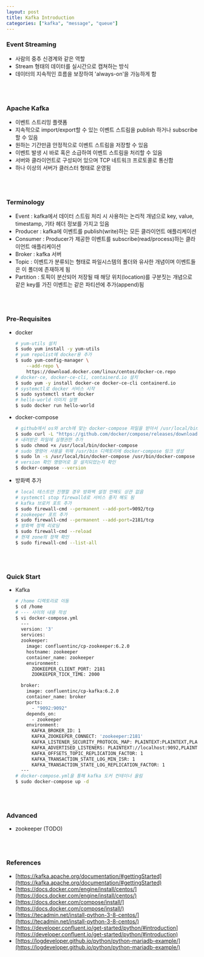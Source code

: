 ```yaml
---
layout: post
title: Kafka Introduction
categories: ["kafka", "message", "queue"]
---
```


### Event Streaming
- 사람의 중추 신경계와 같은 역할
- Stream 형태의 데이터를 실시간으로 캡쳐하는 방식
- 데이터의 지속적인 흐름을 보장하여 'always-on'을 가능하게 함
<br>
<br>

### Apache Kafka
- 이벤트 스트리밍 플랫폼
- 지속적으로 import/export할 수 있는 이벤트 스트림을 publish 하거나 subscribe할 수 있음
- 원하는 기간만큼 안정적으로 이벤트 스트림을 저장할 수 있음
- 이벤트 발생 시 바로 혹은 소급하여 이벤트 스트림을 처리할 수 있음
- 서버와 클라이언트로 구성되어 있으며 TCP 네트워크 프로토콜로 통신함
- 하나 이상의 서버가 클러스터 형태로 운영됨
<br>
<br>

### Terminology
- Event : kafka에서 데이터 스트림 처리 시 사용하는 논리적 개념으로 key, value, timestamp, 기타 헤더 정보를 가지고 있음
- Producer : kafka에 이벤트를 publish(write)하는 모든 클라이언트 애플리케이션
- Consumer : Producer가 제공한 이벤트를 subscribe(read/process)하는 클라이언트 애플리케이션
- Broker : kafka 서버
- Topic : 이벤트가 분류되는 형태로 파일시스템의 폴더와 유사한 개념이며 이벤트들은 이 폴더에 존재하게 됨
- Partition : 토픽이 분산되어 저장될 때 해당 위치(location)를 구분짓는 개념으로 같은 key를 가진 이벤트는 같은 파티션에 추가(append)됨
<br>
<br>

### Pre-Requisites
- docker
    ```bash
    # yum-utils 설치
    $ sudo yum install -y yum-utils
    # yum repolist에 docker용 추가
    $ sudo yum-config-manager \
        --add-repo \
        https://download.docker.com/linux/centos/docker-ce.repo
    # docker-ce, docker-ce-cli, containerd.io 설치
    $ sudo yum -y install docker-ce docker-ce-cli containerd.io
    # systemctl로 docker 서비스 시작
    $ sudo systemctl start docker
    # hello-world 이미지 실행
    $ sudo docker run hello-world
    ```
- docker-compose
    ```bash
    # github에서 os와 arch에 맞는 docker-compose 파일을 받아서 /usr/local/bin/docker-compose에 저장
    $ sudo curl -L "https://github.com/docker/compose/releases/download/1.29.2/docker-compose-$(uname -s)-$(uname -m)" -o /usr/local/bin/docker-compose
    # 내려받은 파일에 실행권한 추가
    $ sudo chmod +x /usr/local/bin/docker-compose
    # sudo 명령어 사용을 위해 /usr/bin 디렉토리에 docker-compose 링크 생성
    $ sudo ln -s /usr/local/bin/docker-compose /usr/bin/docker-compose
    # version 확인 명령어로 잘 설치되었는지 확인
    $ docker-compose --version
    ```
- 방화벽 추가
    ```bash
    # local 테스트만 진행할 경우 방화벽 설정 안해도 상관 없음
    # systemctl stop firewalld로 서비스 중지 해도 됨
    # kafka 브로커 포트 추가
    $ sudo firewall-cmd --permanent --add-port=9092/tcp
    # zookeeper 포트 추가
    $ sudo firewall-cmd --permanent --add-port=2181/tcp
    # 방화벽 정책 리로딩
    $ sudo firewall-cmd --reload
    # 현재 zone의 정책 확인
    $ sudo firewall-cmd --list-all
    ```
<br>
<br>

### Quick Start
- Kafka
    ```bash
    # /home 디렉토리로 이동
    $ cd /home
    # --- 사이의 내용 작성
    $ vi docker-compose.yml
      ---
      version: '3'
      services:
      zookeeper:
        image: confluentinc/cp-zookeeper:6.2.0
        hostname: zookeeper
        container_name: zookeeper
        environment:
          ZOOKEEPER_CLIENT_PORT: 2181
          ZOOKEEPER_TICK_TIME: 2000

      broker:
        image: confluentinc/cp-kafka:6.2.0
        container_name: broker
        ports:
          - "9092:9092"
        depends_on:
          - zookeeper
        environment:
          KAFKA_BROKER_ID: 1
          KAFKA_ZOOKEEPER_CONNECT: 'zookeeper:2181'
          KAFKA_LISTENER_SECURITY_PROTOCOL_MAP: PLAINTEXT:PLAINTEXT,PLAINTEXT_INTERNAL:PLAINTEXT
          KAFKA_ADVERTISED_LISTENERS: PLAINTEXT://localhost:9092,PLAINTEXT_INTERNAL://broker:29092
          KAFKA_OFFSETS_TOPIC_REPLICATION_FACTOR: 1
          KAFKA_TRANSACTION_STATE_LOG_MIN_ISR: 1
          KAFKA_TRANSACTION_STATE_LOG_REPLICATION_FACTOR: 1
      ---
    # docker-compose.yml을 통해 kafka 도커 컨테이너 올림
    $ sudo docker-compose up -d
    ```
<br>
<br>

### Advanced
- zookeeper (TODO)
<br>
<br>

### References
- [https://kafka.apache.org/documentation/#gettingStarted](https://kafka.apache.org/documentation/#gettingStarted)
- [https://docs.docker.com/engine/install/centos/](https://docs.docker.com/engine/install/centos/)
- [https://docs.docker.com/compose/install/](https://docs.docker.com/compose/install/)
- [https://tecadmin.net/install-python-3-8-centos/](https://tecadmin.net/install-python-3-8-centos/)
- [https://developer.confluent.io/get-started/python/#introduction](https://developer.confluent.io/get-started/python/#introduction)
- [https://logdeveloper.github.io/python/python-mariadb-example/](https://logdeveloper.github.io/python/python-mariadb-example/)
